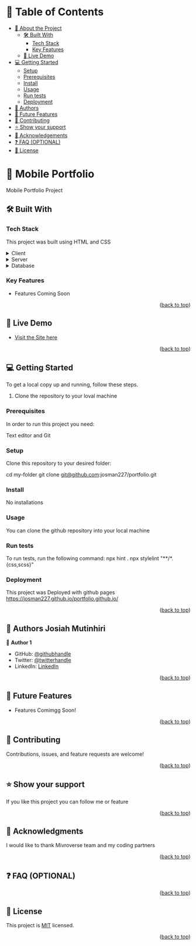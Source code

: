 <a name="readme-top"></a>

<!--
HOW TO USE:
This is an example of how you may give instructions on setting up your project locally.

Modify this file to match your project and remove sections that don't apply.

REQUIRED SECTIONS:
- Table of Contents
- About the Project
  - Built With
  - Live Demo
- Getting Started
- Authors
- Future Features
- Contributing
- Show your support
- Acknowledgements
- License

OPTIONAL SECTIONS:
- FAQ

After you're finished please remove all the comments and instructions!
-->

<!-- TABLE OF CONTENTS -->

# 📗 Table of Contents

- [📖 About the Project](#about-project)
  - [🛠 Built With](#built-with)
    - [Tech Stack](#tech-stack)
    - [Key Features](#key-features)
  - [🚀 Live Demo](#live-demo)
- [💻 Getting Started](#getting-started)
  - [Setup](#setup)
  - [Prerequisites](#prerequisites)
  - [Install](#install)
  - [Usage](#usage)
  - [Run tests](#run-tests)
  - [Deployment](#deployment)
- [👥 Authors](#authors)
- [🔭 Future Features](#future-features)
- [🤝 Contributing](#contributing)
- [⭐️ Show your support](#support)
- [🙏 Acknowledgements](#acknowledgements)
- [❓ FAQ (OPTIONAL)](#faq)
- [📝 License](#license)

<!-- PROJECT DESCRIPTION -->

# 📖 Mobile Portfolio <a name="portfolio-project"></a>

Mobile Portfolio Project

## 🛠 Built With <a name="built-with"></a>

### Tech Stack <a name="tech-stack"></a>
This project was built using HTML and CSS

<details>
  <summary>Client</summary>
  <ul>
    <li><a href="https://reactjs.org/">HTML</a></li>
  </ul>
</details>

<details>
  <summary>Server</summary>
  <ul>
    <li><a href="https://expressjs.com/">No Servers</a></li>
  </ul>
</details>

<details>
<summary>Database</summary>
  <ul>
    <li><a href="https://www.postgresql.org/">No Databases yet</a></li>
  </ul>
</details>

<!-- Features -->

### Key Features <a name="key-features"></a>

- Features Coming Soon

<p align="right">(<a href="#readme-top">back to top</a>)</p>

<!-- LIVE DEMO -->

## 🚀 Live Demo <a name="live-demo"></a>

- [Visit the Site here](https://josman227.github.io/portfolio.github.io/)

<p align="right">(<a href="#readme-top">back to top</a>)</p>

<!-- GETTING STARTED -->

## 💻 Getting Started <a name="getting-started"></a>

To get a local copy up and running, follow these steps.
1. Clone the repository to your loval machine

### Prerequisites

In order to run this project you need:

Text editor and Git
### Setup

Clone this repository to your desired folder:


  cd my-folder
  git clone git@github.com:josman227/portfolio.git


### Install

No installations

### Usage

You can clone the github repository into your local machine

### Run tests

To run tests, run the following command:
npx hint .
npx stylelint "**/*.{css,scss}"

### Deployment
This project was Deployed with github pages https://josman227.github.io/portfolio.github.io/

<p align="right">(<a href="#readme-top">back to top</a>)</p>

<!-- AUTHORS -->

## 👥 Authors <a name="authors">Josiah Mutinhiri</a>

👤 **Author 1**

- GitHub: [@githubhandle](https://github.com/josman227)
- Twitter: [@twitterhandle](https://twitter.com/josiahmutinhiri)
- LinkedIn: [LinkedIn](https://linkedin.com/in/josiahmutinhiri)

<p align="right">(<a href="#readme-top">back to top</a>)</p>

<!-- FUTURE FEATURES -->

## 🔭 Future Features <a name="future-features"></a>



- Features Comimgg Soon!

<p align="right">(<a href="#readme-top">back to top</a>)</p>

<!-- CONTRIBUTING -->

## 🤝 Contributing <a name="contributing"></a>

Contributions, issues, and feature requests are welcome!

<p align="right">(<a href="#readme-top">back to top</a>)</p>

<!-- SUPPORT -->

## ⭐️ Show your support <a name="support"></a>

If you like this project you can follow me or feature

<p align="right">(<a href="#readme-top">back to top</a>)</p>

<!-- ACKNOWLEDGEMENTS -->

## 🙏 Acknowledgments <a name="acknowledgements"></a>

I would like to thank Mivroverse team and my coding partners

<p align="right">(<a href="#readme-top">back to top</a>)</p>

<!-- FAQ (optional) -->

## ❓ FAQ (OPTIONAL) <a name="faq"></a>

<p align="right">(<a href="#readme-top">back to top</a>)</p>

<!-- LICENSE -->

## 📝 License <a name="license"></a>

This project is [MIT](./MIT.md) licensed.


<p align="right">(<a href="#readme-top">back to top</a>)</p>
